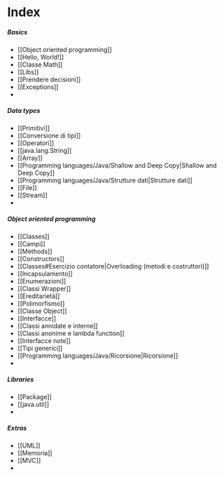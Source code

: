 # Index
##### Basics
- [[Object oriented programming]]
- [[Hello, World!]]
- [[Classe Math]]
- [[Libs]]
- [[Prendere decisioni]]
- [[Exceptions]]
- 

##### Data types
- [[Primitivi]]
- [[Conversione di tipi]]
- [[Operatori]]
- [[java.lang.String]]
- [[Array]]
- [[Programming languages/Java/Shallow and Deep Copy|Shallow and Deep Copy]]
- [[Programming languages/Java/Strutture dati|Strutture dati]]
- [[File]]
- [[Stream]]
- 

##### Object oriented programming
- [[Classes]]
- [[Campi]]
- [[Methods]]
- [[Constructors]]
- [[Classes#Esercizio contatore|Overloading (metodi e costruttori)]]
- [[Incapsulamento]]
- [[Enumerazioni]]
- [[Classi Wrapper]]
- [[Ereditarietà]]
- [[Polimorfismo]]
- [[Classe Object]]
- [[Interfacce]]
- [[Classi annidate e interne]]
- [[Classi anonime e lambda function]]
- [[Interfacce note]]
- [[Tipi generici]]
- [[Programming languages/Java/Ricorsione|Ricorsione]]
- 

##### Libraries
- [[Package]]
- [[java.util]]
- 

##### Extras
- [[UML]]
- [[Memoria]]
- [[MVC]]
- 